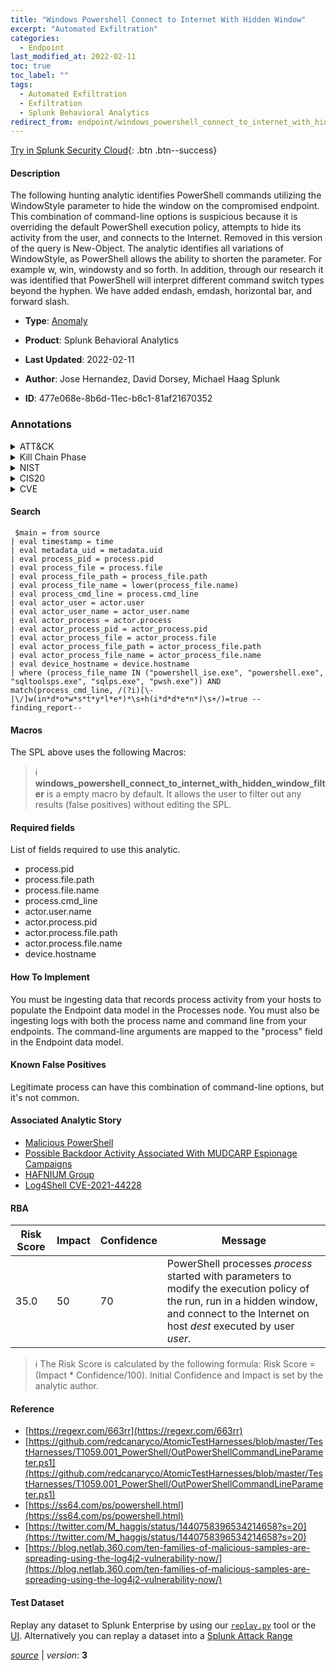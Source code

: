 ```yaml
---
title: "Windows Powershell Connect to Internet With Hidden Window"
excerpt: "Automated Exfiltration"
categories:
  - Endpoint
last_modified_at: 2022-02-11
toc: true
toc_label: ""
tags:
  - Automated Exfiltration
  - Exfiltration
  - Splunk Behavioral Analytics
redirect_from: endpoint/windows_powershell_connect_to_internet_with_hidden_window/
---
```




[Try in Splunk Security Cloud](https://www.splunk.com/en_us/cyber-security.html){: .btn .btn--success}

#### Description

The following hunting analytic identifies PowerShell commands utilizing the WindowStyle parameter to hide the window on the compromised endpoint. This combination of command-line options is suspicious because it is overriding the default PowerShell execution policy, attempts to hide its activity from the user, and connects to the Internet. Removed in this version of the query is New-Object. The analytic identifies all variations of WindowStyle, as PowerShell allows the ability to shorten the parameter. For example w, win, windowsty and so forth. In addition, through our research it was identified that PowerShell will interpret different command switch types beyond the hyphen. We have added endash, emdash, horizontal bar, and forward slash.

- **Type**: [Anomaly](https://github.com/splunk/security_content/wiki/Detection-Analytic-Types)
- **Product**: Splunk Behavioral Analytics

- **Last Updated**: 2022-02-11
- **Author**: Jose Hernandez, David Dorsey, Michael Haag Splunk
- **ID**: 477e068e-8b6d-11ec-b6c1-81af21670352

### Annotations
<details>
  <summary>ATT&CK</summary>

<div markdown="1">

#### [ATT&CK](https://attack.mitre.org/)

| ID          | Technique   | Tactic         |
| ----------- | ----------- |--------------- |
| [T1020](https://attack.mitre.org/techniques/T1020/) | Automated Exfiltration | Exfiltration |

</div>
</details>


<details>
  <summary>Kill Chain Phase</summary>

<div markdown="1">

* Actions On Objectives


</div>
</details>


<details>
  <summary>NIST</summary>

<div markdown="1">

* DE.AE



</div>
</details>

<details>
  <summary>CIS20</summary>

<div markdown="1">

* CIS 10



</div>
</details>

<details>
  <summary>CVE</summary>

<div markdown="1">


</div>
</details>


#### Search

```
 $main = from source  
| eval timestamp = time  
| eval metadata_uid = metadata.uid  
| eval process_pid = process.pid 
| eval process_file = process.file 
| eval process_file_path = process_file.path 
| eval process_file_name = lower(process_file.name) 
| eval process_cmd_line = process.cmd_line 
| eval actor_user = actor.user 
| eval actor_user_name = actor_user.name 
| eval actor_process = actor.process 
| eval actor_process_pid = actor_process.pid 
| eval actor_process_file = actor_process.file 
| eval actor_process_file_path = actor_process_file.path 
| eval actor_process_file_name = actor_process_file.name 
| eval device_hostname = device.hostname 
| where (process_file_name IN ("powershell_ise.exe", "powershell.exe", "sqltoolsps.exe", "sqlps.exe", "pwsh.exe")) AND match(process_cmd_line, /(?i)[\-
|\/]w(in*d*o*w*s*t*y*l*e*)*\s+h(i*d*d*e*n*)\s+/)=true --finding_report--
```

#### Macros
The SPL above uses the following Macros:

> :information_source:
> **windows_powershell_connect_to_internet_with_hidden_window_filter** is a empty macro by default. It allows the user to filter out any results (false positives) without editing the SPL.



#### Required fields
List of fields required to use this analytic.
* process.pid
* process.file.path
* process.file.name
* process.cmd_line
* actor.user.name
* actor.process.pid
* actor.process.file.path
* actor.process.file.name
* device.hostname



#### How To Implement
You must be ingesting data that records process activity from your hosts to populate the Endpoint data model in the Processes node. You must also be ingesting logs with both the process name and command line from your endpoints. The command-line arguments are mapped to the &#34;process&#34; field in the Endpoint data model.
#### Known False Positives
Legitimate process can have this combination of command-line options, but it&#39;s not common.

#### Associated Analytic Story
* [Malicious PowerShell](/stories/malicious_powershell)
* [Possible Backdoor Activity Associated With MUDCARP Espionage Campaigns](/stories/possible_backdoor_activity_associated_with_mudcarp_espionage_campaigns)
* [HAFNIUM Group](/stories/hafnium_group)
* [Log4Shell CVE-2021-44228](/stories/log4shell_cve-2021-44228)




#### RBA

| Risk Score  | Impact      | Confidence   | Message      |
| ----------- | ----------- |--------------|--------------|
| 35.0 | 50 | 70 | PowerShell processes $process$ started with parameters to modify the execution policy of the run, run in a hidden window, and connect to the Internet on host $dest$ executed by user $user$. |


> :information_source:
> The Risk Score is calculated by the following formula: Risk Score = (Impact * Confidence/100). Initial Confidence and Impact is set by the analytic author.


#### Reference

* [https://regexr.com/663rr](https://regexr.com/663rr)
* [https://github.com/redcanaryco/AtomicTestHarnesses/blob/master/TestHarnesses/T1059.001_PowerShell/OutPowerShellCommandLineParameter.ps1](https://github.com/redcanaryco/AtomicTestHarnesses/blob/master/TestHarnesses/T1059.001_PowerShell/OutPowerShellCommandLineParameter.ps1)
* [https://ss64.com/ps/powershell.html](https://ss64.com/ps/powershell.html)
* [https://twitter.com/M_haggis/status/1440758396534214658?s=20](https://twitter.com/M_haggis/status/1440758396534214658?s=20)
* [https://blog.netlab.360.com/ten-families-of-malicious-samples-are-spreading-using-the-log4j2-vulnerability-now/](https://blog.netlab.360.com/ten-families-of-malicious-samples-are-spreading-using-the-log4j2-vulnerability-now/)



#### Test Dataset
Replay any dataset to Splunk Enterprise by using our [`replay.py`](https://github.com/splunk/attack_data#using-replaypy) tool or the [UI](https://github.com/splunk/attack_data#using-ui).
Alternatively you can replay a dataset into a [Splunk Attack Range](https://github.com/splunk/attack_range#replay-dumps-into-attack-range-splunk-server)




[*source*](https://github.com/splunk/security_content/tree/develop/detections/endpoint/windows_powershell_connect_to_internet_with_hidden_window.yml) \| *version*: **3**